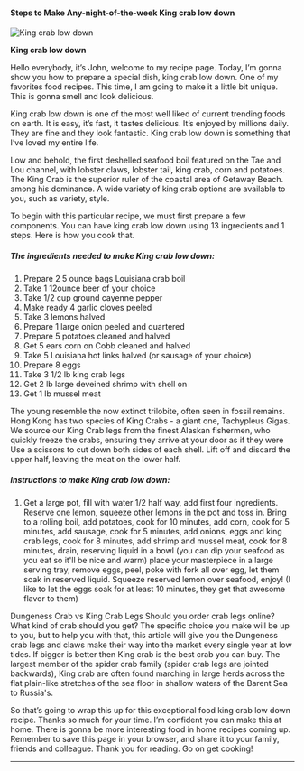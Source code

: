             

#### Steps to Make Any-night-of-the-week King crab low down

![King crab low down](https://img-global.cpcdn.com/recipes/4542997453602816/751x532cq70/king-crab-low-down-recipe-main-photo.jpg)

**King crab low down**

Hello everybody, it’s John, welcome to my recipe page. Today, I’m gonna show you how to prepare a special dish, king crab low down. One of my favorites food recipes. This time, I am going to make it a little bit unique. This is gonna smell and look delicious.

King crab low down is one of the most well liked of current trending foods on earth. It is easy, it’s fast, it tastes delicious. It’s enjoyed by millions daily. They are fine and they look fantastic. King crab low down is something that I’ve loved my entire life.

Low and behold, the first deshelled seafood boil featured on the Tae and Lou channel, with lobster claws, lobster tail, king crab, corn and potatoes. The King Crab is the superior ruler of the coastal area of Getaway Beach. among his dominance. A wide variety of king crab options are available to you, such as variety, style.

To begin with this particular recipe, we must first prepare a few components. You can have king crab low down using 13 ingredients and 1 steps. Here is how you cook that.

##### The ingredients needed to make King crab low down:

1.  Prepare 2 5 ounce bags Louisiana crab boil
2.  Take 1 12ounce beer of your choice
3.  Take 1/2 cup ground cayenne pepper
4.  Make ready 4 garlic cloves peeled
5.  Take 3 lemons halved
6.  Prepare 1 large onion peeled and quartered
7.  Prepare 5 potatoes cleaned and halved
8.  Get 5 ears corn on Cobb cleaned and halved
9.  Take 5 Louisiana hot links halved (or sausage of your choice)
10.  Prepare 8 eggs
11.  Take 3 1/2 lb king crab legs
12.  Get 2 lb large deveined shrimp with shell on
13.  Get 1 lb mussel meat

The young resemble the now extinct trilobite, often seen in fossil remains. Hong Kong has two species of King Crabs - a giant one, Tachypleus Gigas. We source our King Crab legs from the finest Alaskan fishermen, who quickly freeze the crabs, ensuring they arrive at your door as if they were Use a scissors to cut down both sides of each shell. Lift off and discard the upper half, leaving the meat on the lower half.

##### Instructions to make King crab low down:

1.  Get a large pot, fill with water 1/2 half way, add first four ingredients. Reserve one lemon, squeeze other lemons in the pot and toss in. Bring to a rolling boil, add potatoes, cook for 10 minutes, add corn, cook for 5 minutes, add sausage, cook for 5 minutes, add onions, eggs and king crab legs, cook for 8 minutes, add shrimp and mussel meat, cook for 8 minutes, drain, reserving liquid in a bowl (you can dip your seafood as you eat so it'll be nice and warm) place your masterpiece in a large serving tray, remove eggs, peel, poke with fork all over egg, let them soak in reserved liquid. Squeeze reserved lemon over seafood, enjoy! (I like to let the eggs soak for at least 10 minutes, they get that awesome flavor to them)

Dungeness Crab vs King Crab Legs Should you order crab legs online? What kind of crab should you get? The specific choice you make will be up to you, but to help you with that, this article will give you the Dungeness crab legs and claws make their way into the market every single year at low tides. If bigger is better then King crab is the best crab you can buy. The largest member of the spider crab family (spider crab legs are jointed backwards), King crab are often found marching in large herds across the flat plain-like stretches of the sea floor in shallow waters of the Barent Sea to Russia's.

So that’s going to wrap this up for this exceptional food king crab low down recipe. Thanks so much for your time. I’m confident you can make this at home. There is gonna be more interesting food in home recipes coming up. Remember to save this page in your browser, and share it to your family, friends and colleague. Thank you for reading. Go on get cooking!

* * *